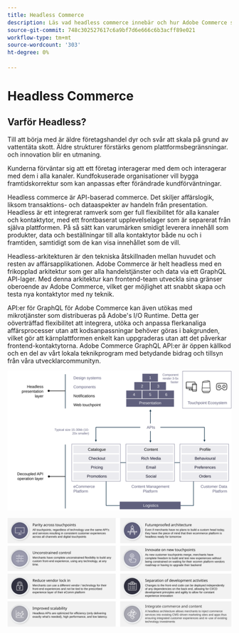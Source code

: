 ```yaml
---
title: Headless Commerce
description: Läs vad headless commerce innebär och hur Adobe Commerce stöder headless Architecture.
source-git-commit: 748c302527617c6a9bf7d6e666c6b3acff89e021
workflow-type: tm+mt
source-wordcount: '303'
ht-degree: 0%

---
```



# Headless Commerce

## Varför Headless?

Till att börja med är äldre företagshandel dyr och svår att skala på grund av vattentäta skott. Äldre strukturer förstärks genom plattformsbegränsningar. och innovation blir en utmaning.

Kunderna förväntar sig att ett företag interagerar med dem och interagerar med dem i alla kanaler. Kundfokuserade organisationer vill bygga framtidskorrektur som kan anpassas efter förändrade kundförväntningar.

Headless commerce är API-baserad commerce. Det skiljer affärslogik, liksom transaktions- och dataaspekter av handeln från presentation. Headless är ett integrerat ramverk som ger full flexibilitet för alla kanaler och kontaktytor, med ett frontbaserat upplevelselager som är separerat från själva plattformen. På så sätt kan varumärken smidigt leverera innehåll som produkter, data och beställningar till alla kontaktytor både nu och i framtiden, samtidigt som de kan visa innehållet som de vill.

Headless-arkitekturen är den tekniska åtskillnaden mellan huvudet och resten av affärsapplikationen. Adobe Commerce är helt headless med en frikopplad arkitektur som ger alla handelstjänster och data via ett GraphQL API-lager. Med denna arkitektur kan frontend-team utveckla sina gränser oberoende av Adobe Commerce, vilket ger möjlighet att snabbt skapa och testa nya kontaktytor med ny teknik.

API:er för GraphQL för Adobe Commerce kan även utökas med mikrotjänster som distribueras på Adobe&#39;s I/O Runtime. Detta ger oöverträffad flexibilitet att integrera, utöka och anpassa flerkanaliga affärsprocesser utan att kodsanpassningar behöver göras i bakgrunden, vilket gör att kärnplattformen enkelt kan uppgraderas utan att det påverkar frontend-kontaktytorna. Adobe Commerce GraphQL API:er är öppen källkod och en del av vårt lokala teknikprogram med betydande bidrag och tillsyn från våra utvecklarcommunityn.

![Diagram över headless commerce-arkitektur](../../../assets/playbooks/headless-diagram.svg)

![Fördelar med headless Commerce Architecture](../../../assets/playbooks/headless-benefits.svg)
